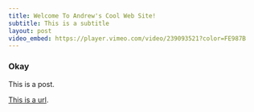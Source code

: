 ```yaml
---
title: Welcome To Andrew's Cool Web Site!
subtitle: This is a subtitle
layout: post
video_embed: https://player.vimeo.com/video/239093521?color=FE987B
---
```

### Okay
This is a post.

[This is a url](http://github.com).